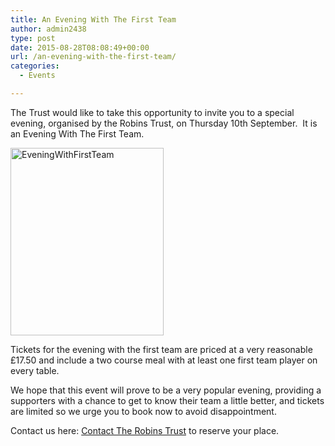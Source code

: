 ```yaml
---
title: An Evening With The First Team
author: admin2438
type: post
date: 2015-08-28T08:08:49+00:00
url: /an-evening-with-the-first-team/
categories:
  - Events

---
```

<p class="p1">
  <span class="s1">The Trust would like to take this opportunity to invite you to a special evening, organised by the Robins Trust, on Thursday 10th September.  It is an Evening With The First Team.</span>
</p>

<p class="p1">
  <a href="http://robinstrust.org//wp-content/uploads/2015/08/EveningWithFirstTeam.png"><img class="aligncenter size-medium wp-image-326" src="//robinstrust.org//wp-content/uploads/2015/08/EveningWithFirstTeam-245x300.png" alt="EveningWithFirstTeam" width="245" height="300" srcset="http://robinstrust.test/wp-content/uploads/2015/08/EveningWithFirstTeam-245x300.png 245w, http://robinstrust.test/wp-content/uploads/2015/08/EveningWithFirstTeam.png 407w" sizes="(max-width: 245px) 100vw, 245px" /></a>
</p>

<p class="p1">
  <!--more-->
</p>

<p class="p1">
  <span class="s1">Tickets for the evening with the first team are priced at a very reasonable £17.50 and include a two course meal with at least one first team player on every table.</span>
</p>

<p class="p1">
  <span class="s1">We hope that this event will prove to be a very popular evening, providing a supporters with a chance to get to know their team a little better, and tickets are limited so we urge you to book now to avoid disappointment.</span>
</p>

<p class="p1">
  Contact us here: <a href="http://robinstrust.org//?page_id=65" target="_blank">Contact The Robins Trust</a> to reserve your place.
</p>